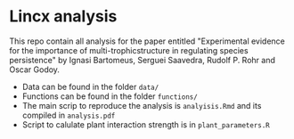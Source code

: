 # Lincx analysis

This repo contain all analysis for the paper entitled "Experimental evidence for the importance of multi-trophicstructure in regulating species persistence" by Ignasi Bartomeus, Serguei Saavedra, Rudolf P. Rohr and Oscar Godoy. 

- Data can be found in the folder `data/`  
- Functions can be found in the folder `functions/`  
- The main scrip to reproduce the analysis is `analyisis.Rmd` and its compiled in `analysis.pdf`  
- Script to calulate plant interaction strength is in `plant_parameters.R`  

